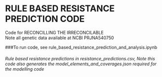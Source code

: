 # RULE BASED RESISTANCE PREDICTION CODE
<pr> Code for RECONCILLING THE IRRECONCILABLE </pr> <br>
<pr> Note all genetic data available at NCBI PRJNA540750  </pr>


###To run code, see rule_based_resistance_prediction_and_analysis.ipynb


###### Rule based resistance predictions in resistance_predictions.csv, Note this code also generates the model_elements_and_coverages.json required for the modelling code
